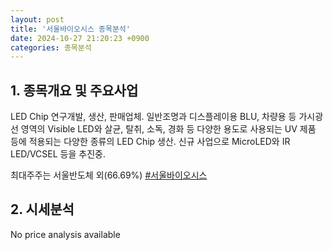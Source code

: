 ```yaml
---
layout: post
title: '서울바이오시스 종목분석'
date: 2024-10-27 21:20:23 +0900
categories: 종목분석
---
```


## 1. 종목개요 및 주요사업

LED Chip 연구개발, 생산, 판매업체. 일반조명과 디스플레이용 BLU, 차량용 등 가시광선 영역의 Visible LED와 살균, 탈취, 소독, 경화 등 다양한 용도로 사용되는 UV 제품 등에 적용되는 다양한 종류의 LED Chip 생산. 신규 사업으로 MicroLED와 IR LED/VCSEL 등을 추진중.

최대주주는 서울반도체 외(66.69%)
[#서울바이오시스](#)

## 2. 시세분석

No price analysis available
